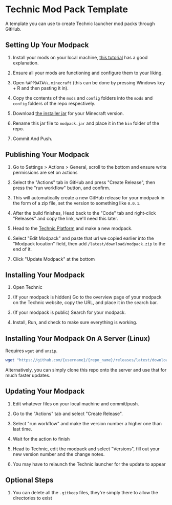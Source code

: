 # Technic Mod Pack Template

A template you can use to create Technic launcher mod packs through GitHub.

## Setting Up Your Modpack

1. Install your mods on your local machine, [this tutorial](https://help.akliz.net/docs/install-forge-mods-on-a-client) has a good explanation.

2. Ensure all your mods are functioning and configure them to your liking.

3. Open `%APPDATA%\.minecraft` (this can be done by pressing Windows key + R and then pasting it in).

4. Copy the contents of the `mods` and `config` folders into the `mods` and `config` folders of the repo respectively.

5. Download [the installer jar](https://files.minecraftforge.net/net/minecraftforge/forge/index_1.12.2.html) for your Minecraft version.

6. Rename this jar file to `modpack.jar` and place it in the `bin` folder of the repo.

7. Commit And Push.

## Publishing Your Modpack

1. Go to Settings > Actions > General, scroll to the bottom and ensure write permissions are set on actions

2. Select the "Actions" tab in GitHub and press "Create Release", then press the "run workflow" button, and confirm.

3. This will automatically create a new GitHub release for your modpack in the form of a zip file, set the version to something like `0.0.1`.

4. After the build finishes, Head back to the "Code" tab and right-click "Releases" and copy the link, we'll need this later.

5. Head to the [Technic Platform](https://www.technicpack.net/modpack/create) and make a new modpack.

6. Select "Edit Modpack" and paste that url we copied earlier into the "Modpack location" field, then add `/latest/download/modpack.zip` to the end of it.

7. Click "Update Modpack" at the bottom

## Installing Your Modpack

1. Open Technic

2. (If your modpack is hidden) Go to the overview page of your modpack on the Technic website, copy the URL, and place it in the search bar.

3. (If your modpack is public) Search for your modpack.

4. Install, Run, and check to make sure everything is working.

## Installing Your Modpack On A Server (Linux)

Requires `wget` and `unzip`.

```bash
wget "https://github.com/{username}/{repo_name}/releases/latest/download/modpack.zip" && unzip modpack.zip
```

Alternatively, you can simply clone this repo onto the server and use that for much faster updates.

## Updating Your Modpack 

1. Edit whatever files on your local machine and commit/push.

2. Go to the "Actions" tab and select "Create Release".

3. Select "run workflow" and make the version number a higher one than last time.

4. Wait for the action to finish

5. Head to Technic, edit the modpack and select "Versions", fill out your new version number and the change notes.

6. You may have to relaunch the Technic launcher for the update to appear

## Optional Steps

1. You can delete all the `.gitkeep` files, they're simply there to allow the directories to exist
